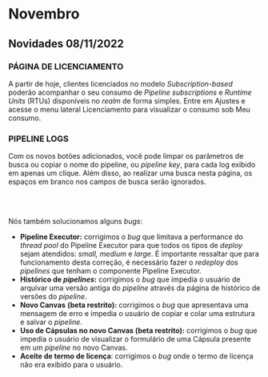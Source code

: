# Novembro

## Novidades 08/11/2022

### **PÁGINA DE LICENCIAMENTO**

A partir de hoje, clientes licenciados no modelo _Subscription-based_ poderão acompanhar o seu consumo de _Pipeline subscriptions_ e _Runtime Units_ (RTUs) disponíveis no _realm_ de forma simples. Entre em Ajustes e acesse o menu lateral Licenciamento para visualizar o consumo sob Meu consumo.



### **PIPELINE LOGS**

Com os novos botões adicionados, você pode limpar os parâmetros de busca ou copiar o nome do pipeline, ou _pipeline key_, para cada log exibido em apenas um clique. Além disso, ao realizar uma busca nesta página, os espaços em branco nos campos de busca serão ignorados.

&#x20;

\
&#x20;\
&#x20; &#x20;

Nós também solucionamos alguns _bugs_:

* **Pipeline Executor:** corrigimos o _bug_ que limitava a performance do _thread pool_ do Pipeline Executor para que todos os tipos de _deploy_ sejam atendidos: _small, medium_ e _large_. É importante ressaltar que para funcionamento desta correção, é necessário fazer o _redeploy_ dos _pipelines_ que tenham o componente Pipeline Executor.
* **Histórico de **_**pipelines**_**:** corrigimos o _bug_ que impedia o usuário de arquivar uma versão antiga do _pipeline_ através da página de histórico de versões do _pipeline_.
* **Novo Canvas** **(beta restrito):** corrigimos o _bug_ que apresentava uma mensagem de erro e impedia o usuário de copiar e colar uma estrutura e salvar o _pipeline_.
* **Uso de Cápsulas no novo Canvas (beta restrito):** corrigimos o _bug_ que impedia o usuário de visualizar o formulário de uma Cápsula presente em um _pipeline_ no novo Canvas.
* **Aceite de termo de licença**: corrigimos o _bug_ onde o termo de licença não era exibido para o usuário.
